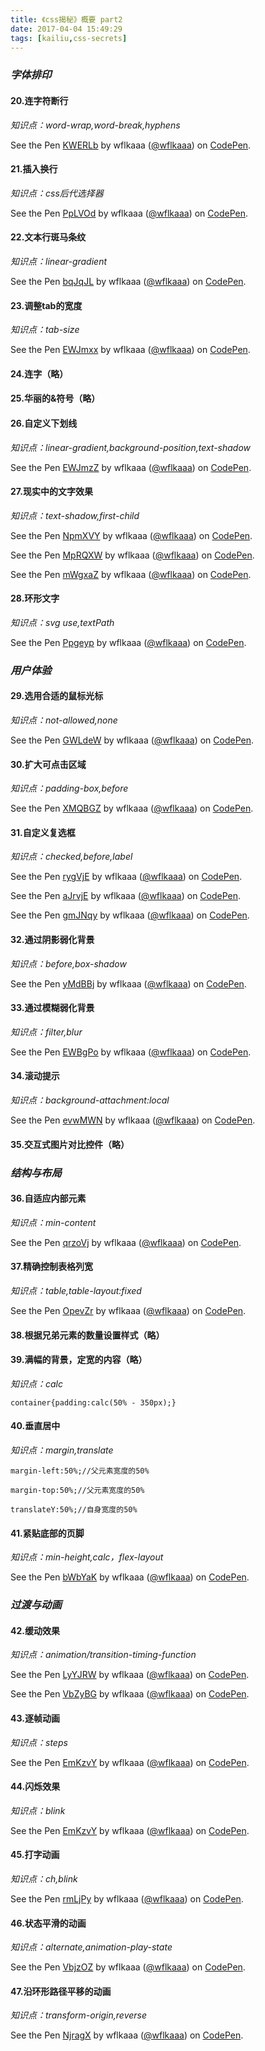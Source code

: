 ```yaml
---
title: 《css揭秘》概要 part2
date: 2017-04-04 15:49:29
tags: [kailiu,css-secrets]
---
```


### *字体排印*

#### 20.连字符断行

*知识点：word-wrap,word-break,hyphens*

<p data-height="265" data-theme-id="0" data-slug-hash="KWERLb" data-default-tab="html,result" data-user="wflkaaa" data-embed-version="2" data-pen-title="KWERLb" class="codepen">See the Pen <a href="http://codepen.io/wflkaaa/pen/KWERLb/">KWERLb</a> by wflkaaa (<a href="http://codepen.io/wflkaaa">@wflkaaa</a>) on <a href="http://codepen.io">CodePen</a>.</p>
<script async src="https://production-assets.codepen.io/assets/embed/ei.js"></script>

#### 21.插入换行

*知识点：css后代选择器*

<p data-height="265" data-theme-id="0" data-slug-hash="PpLVOd" data-default-tab="css,result" data-user="wflkaaa" data-embed-version="2" data-pen-title="PpLVOd" class="codepen">See the Pen <a href="http://codepen.io/wflkaaa/pen/PpLVOd/">PpLVOd</a> by wflkaaa (<a href="http://codepen.io/wflkaaa">@wflkaaa</a>) on <a href="http://codepen.io">CodePen</a>.</p>
<script async src="https://production-assets.codepen.io/assets/embed/ei.js"></script>

<!-- more -->

#### 22.文本行斑马条纹

*知识点：linear-gradient*

<p data-height="265" data-theme-id="0" data-slug-hash="bqJqJL" data-default-tab="css,result" data-user="wflkaaa" data-embed-version="2" data-pen-title="bqJqJL" class="codepen">See the Pen <a href="http://codepen.io/wflkaaa/pen/bqJqJL/">bqJqJL</a> by wflkaaa (<a href="http://codepen.io/wflkaaa">@wflkaaa</a>) on <a href="http://codepen.io">CodePen</a>.</p>
<script async src="https://production-assets.codepen.io/assets/embed/ei.js"></script>

#### 23.调整tab的宽度

*知识点：tab-size*

<p data-height="265" data-theme-id="0" data-slug-hash="EWJmxx" data-default-tab="html,result" data-user="wflkaaa" data-embed-version="2" data-pen-title="EWJmxx" class="codepen">See the Pen <a href="http://codepen.io/wflkaaa/pen/EWJmxx/">EWJmxx</a> by wflkaaa (<a href="http://codepen.io/wflkaaa">@wflkaaa</a>) on <a href="http://codepen.io">CodePen</a>.</p>
<script async src="https://production-assets.codepen.io/assets/embed/ei.js"></script>

#### 24.连字（略）

#### 25.华丽的&符号（略）

#### 26.自定义下划线

*知识点：linear-gradient,background-position,text-shadow*

<p data-height="265" data-theme-id="0" data-slug-hash="EWJmzZ" data-default-tab="css,result" data-user="wflkaaa" data-embed-version="2" data-pen-title="EWJmzZ" class="codepen">See the Pen <a href="http://codepen.io/wflkaaa/pen/EWJmzZ/">EWJmzZ</a> by wflkaaa (<a href="http://codepen.io/wflkaaa">@wflkaaa</a>) on <a href="http://codepen.io">CodePen</a>.</p>
<script async src="https://production-assets.codepen.io/assets/embed/ei.js"></script>

#### 27.现实中的文字效果

*知识点：text-shadow,first-child*

<p data-height="265" data-theme-id="0" data-slug-hash="NpmXVY" data-default-tab="css,result" data-user="wflkaaa" data-embed-version="2" data-pen-title="NpmXVY" class="codepen">See the Pen <a href="http://codepen.io/wflkaaa/pen/NpmXVY/">NpmXVY</a> by wflkaaa (<a href="http://codepen.io/wflkaaa">@wflkaaa</a>) on <a href="http://codepen.io">CodePen</a>.</p>
<script async src="https://production-assets.codepen.io/assets/embed/ei.js"></script>

<p data-height="265" data-theme-id="0" data-slug-hash="MpRQXW" data-default-tab="css,result" data-user="wflkaaa" data-embed-version="2" data-pen-title="MpRQXW" class="codepen">See the Pen <a href="http://codepen.io/wflkaaa/pen/MpRQXW/">MpRQXW</a> by wflkaaa (<a href="http://codepen.io/wflkaaa">@wflkaaa</a>) on <a href="http://codepen.io">CodePen</a>.</p>
<script async src="https://production-assets.codepen.io/assets/embed/ei.js"></script>

<p data-height="265" data-theme-id="0" data-slug-hash="mWgxaZ" data-default-tab="css,result" data-user="wflkaaa" data-embed-version="2" data-pen-title="mWgxaZ" class="codepen">See the Pen <a href="http://codepen.io/wflkaaa/pen/mWgxaZ/">mWgxaZ</a> by wflkaaa (<a href="http://codepen.io/wflkaaa">@wflkaaa</a>) on <a href="http://codepen.io">CodePen</a>.</p>
<script async src="https://production-assets.codepen.io/assets/embed/ei.js"></script>

#### 28.环形文字

*知识点：svg use,textPath*

<p data-height="265" data-theme-id="0" data-slug-hash="Ppgeyp" data-default-tab="js,result" data-user="wflkaaa" data-embed-version="2" data-pen-title="Ppgeyp" class="codepen">See the Pen <a href="http://codepen.io/wflkaaa/pen/Ppgeyp/">Ppgeyp</a> by wflkaaa (<a href="http://codepen.io/wflkaaa">@wflkaaa</a>) on <a href="http://codepen.io">CodePen</a>.</p>
<script async src="https://production-assets.codepen.io/assets/embed/ei.js"></script>

### *用户体验*

#### 29.选用合适的鼠标光标

*知识点：not-allowed,none*

<p data-height="265" data-theme-id="0" data-slug-hash="GWLdeW" data-default-tab="css,result" data-user="wflkaaa" data-embed-version="2" data-pen-title="GWLdeW" class="codepen">See the Pen <a href="http://codepen.io/wflkaaa/pen/GWLdeW/">GWLdeW</a> by wflkaaa (<a href="http://codepen.io/wflkaaa">@wflkaaa</a>) on <a href="http://codepen.io">CodePen</a>.</p>
<script async src="https://production-assets.codepen.io/assets/embed/ei.js"></script>

#### 30.扩大可点击区域

*知识点：padding-box,before*

<p data-height="265" data-theme-id="0" data-slug-hash="XMQBGZ" data-default-tab="css,result" data-user="wflkaaa" data-embed-version="2" data-pen-title="XMQBGZ" class="codepen">See the Pen <a href="http://codepen.io/wflkaaa/pen/XMQBGZ/">XMQBGZ</a> by wflkaaa (<a href="http://codepen.io/wflkaaa">@wflkaaa</a>) on <a href="http://codepen.io">CodePen</a>.</p>
<script async src="https://production-assets.codepen.io/assets/embed/ei.js"></script>

#### 31.自定义复选框

*知识点：checked,before,label*

<p data-height="265" data-theme-id="0" data-slug-hash="rygVjE" data-default-tab="css,result" data-user="wflkaaa" data-embed-version="2" data-pen-title="rygVjE" class="codepen">See the Pen <a href="http://codepen.io/wflkaaa/pen/rygVjE/">rygVjE</a> by wflkaaa (<a href="http://codepen.io/wflkaaa">@wflkaaa</a>) on <a href="http://codepen.io">CodePen</a>.</p>
<script async src="https://production-assets.codepen.io/assets/embed/ei.js"></script>

<p data-height="265" data-theme-id="0" data-slug-hash="aJrvjE" data-default-tab="css,result" data-user="wflkaaa" data-embed-version="2" data-pen-title="aJrvjE" class="codepen">See the Pen <a href="http://codepen.io/wflkaaa/pen/aJrvjE/">aJrvjE</a> by wflkaaa (<a href="http://codepen.io/wflkaaa">@wflkaaa</a>) on <a href="http://codepen.io">CodePen</a>.</p>
<script async src="https://production-assets.codepen.io/assets/embed/ei.js"></script>

<p data-height="265" data-theme-id="0" data-slug-hash="gmJNqy" data-default-tab="css,result" data-user="wflkaaa" data-embed-version="2" data-pen-title="gmJNqy" class="codepen">See the Pen <a href="http://codepen.io/wflkaaa/pen/gmJNqy/">gmJNqy</a> by wflkaaa (<a href="http://codepen.io/wflkaaa">@wflkaaa</a>) on <a href="http://codepen.io">CodePen</a>.</p>
<script async src="https://production-assets.codepen.io/assets/embed/ei.js"></script>

#### 32.通过阴影弱化背景

*知识点：before,box-shadow*

<p data-height="265" data-theme-id="0" data-slug-hash="yMdBBj" data-default-tab="html,result" data-user="wflkaaa" data-embed-version="2" data-pen-title="yMdBBj" class="codepen">See the Pen <a href="http://codepen.io/wflkaaa/pen/yMdBBj/">yMdBBj</a> by wflkaaa (<a href="http://codepen.io/wflkaaa">@wflkaaa</a>) on <a href="http://codepen.io">CodePen</a>.</p>
<script async src="https://production-assets.codepen.io/assets/embed/ei.js"></script>

#### 33.通过模糊弱化背景

*知识点：filter,blur*

<p data-height="265" data-theme-id="0" data-slug-hash="EWBgPo" data-default-tab="html,result" data-user="wflkaaa" data-embed-version="2" data-pen-title="EWBgPo" class="codepen">See the Pen <a href="http://codepen.io/wflkaaa/pen/EWBgPo/">EWBgPo</a> by wflkaaa (<a href="http://codepen.io/wflkaaa">@wflkaaa</a>) on <a href="http://codepen.io">CodePen</a>.</p>
<script async src="https://production-assets.codepen.io/assets/embed/ei.js"></script>

#### 34.滚动提示

*知识点：background-attachment:local*

<p data-height="265" data-theme-id="0" data-slug-hash="evwMWN" data-default-tab="css,result" data-user="wflkaaa" data-embed-version="2" data-pen-title="evwMWN" class="codepen">See the Pen <a href="http://codepen.io/wflkaaa/pen/evwMWN/">evwMWN</a> by wflkaaa (<a href="http://codepen.io/wflkaaa">@wflkaaa</a>) on <a href="http://codepen.io">CodePen</a>.</p>
<script async src="https://production-assets.codepen.io/assets/embed/ei.js"></script>

#### 35.交互式图片对比控件（略）

### *结构与布局*

#### 36.自适应内部元素

*知识点：min-content*

<p data-height="265" data-theme-id="0" data-slug-hash="qrzoVj" data-default-tab="html,result" data-user="wflkaaa" data-embed-version="2" data-pen-title="qrzoVj" class="codepen">See the Pen <a href="http://codepen.io/wflkaaa/pen/qrzoVj/">qrzoVj</a> by wflkaaa (<a href="http://codepen.io/wflkaaa">@wflkaaa</a>) on <a href="http://codepen.io">CodePen</a>.</p>
<script async src="https://production-assets.codepen.io/assets/embed/ei.js"></script>

#### 37.精确控制表格列宽

*知识点：table,table-layout:fixed*

<p data-height="265" data-theme-id="0" data-slug-hash="OpevZr" data-default-tab="html,result" data-user="wflkaaa" data-embed-version="2" data-pen-title="OpevZr" class="codepen">See the Pen <a href="http://codepen.io/wflkaaa/pen/OpevZr/">OpevZr</a> by wflkaaa (<a href="http://codepen.io/wflkaaa">@wflkaaa</a>) on <a href="http://codepen.io">CodePen</a>.</p>
<script async src="https://production-assets.codepen.io/assets/embed/ei.js"></script>

#### 38.根据兄弟元素的数量设置样式（略）

#### 39.满幅的背景，定宽的内容（略）

*知识点：calc*

`container{padding:calc(50% - 350px);}`

#### 40.垂直居中

*知识点：margin,translate*

`margin-left:50%;//父元素宽度的50%`

`margin-top:50%;//父元素宽度的50%`

`translateY:50%;//自身宽度的50%`

#### 41.紧贴底部的页脚

*知识点：min-height,calc，flex-layout*

<p data-height="265" data-theme-id="0" data-slug-hash="bWbYaK" data-default-tab="html,result" data-user="wflkaaa" data-embed-version="2" data-pen-title="bWbYaK" class="codepen">See the Pen <a href="http://codepen.io/wflkaaa/pen/bWbYaK/">bWbYaK</a> by wflkaaa (<a href="http://codepen.io/wflkaaa">@wflkaaa</a>) on <a href="http://codepen.io">CodePen</a>.</p>
<script async src="https://production-assets.codepen.io/assets/embed/ei.js"></script>

### *过渡与动画*

#### 42.缓动效果

*知识点：animation/transition-timing-function*

<p data-height="265" data-theme-id="0" data-slug-hash="LyYJRW" data-default-tab="css,result" data-user="wflkaaa" data-embed-version="2" data-pen-title="LyYJRW" class="codepen">See the Pen <a href="http://codepen.io/wflkaaa/pen/LyYJRW/">LyYJRW</a> by wflkaaa (<a href="http://codepen.io/wflkaaa">@wflkaaa</a>) on <a href="http://codepen.io">CodePen</a>.</p>
<script async src="https://production-assets.codepen.io/assets/embed/ei.js"></script>

<p data-height="265" data-theme-id="0" data-slug-hash="VbZyBG" data-default-tab="css,result" data-user="wflkaaa" data-embed-version="2" data-pen-title="VbZyBG" class="codepen">See the Pen <a href="http://codepen.io/wflkaaa/pen/VbZyBG/">VbZyBG</a> by wflkaaa (<a href="http://codepen.io/wflkaaa">@wflkaaa</a>) on <a href="http://codepen.io">CodePen</a>.</p>
<script async src="https://production-assets.codepen.io/assets/embed/ei.js"></script>

#### 43.逐帧动画

*知识点：steps*

<p data-height="265" data-theme-id="0" data-slug-hash="EmKzvY" data-default-tab="css,result" data-user="wflkaaa" data-embed-version="2" data-pen-title="EmKzvY" class="codepen">See the Pen <a href="https://codepen.io/wflkaaa/pen/EmKzvY/">EmKzvY</a> by wflkaaa (<a href="http://codepen.io/wflkaaa">@wflkaaa</a>) on <a href="http://codepen.io">CodePen</a>.</p>
<script async src="https://production-assets.codepen.io/assets/embed/ei.js"></script>

#### 44.闪烁效果

*知识点：blink*

<p data-height="265" data-theme-id="0" data-slug-hash="EmKzvY" data-default-tab="css,result" data-user="wflkaaa" data-embed-version="2" data-pen-title="EmKzvY" class="codepen">See the Pen <a href="https://codepen.io/wflkaaa/pen/EmKzvY/">EmKzvY</a> by wflkaaa (<a href="http://codepen.io/wflkaaa">@wflkaaa</a>) on <a href="http://codepen.io">CodePen</a>.</p>
<script async src="https://production-assets.codepen.io/assets/embed/ei.js"></script>

#### 45.打字动画

*知识点：ch,blink*

<p data-height="265" data-theme-id="0" data-slug-hash="rmLjPy" data-default-tab="css,result" data-user="wflkaaa" data-embed-version="2" data-pen-title="rmLjPy" class="codepen">See the Pen <a href="https://codepen.io/wflkaaa/pen/rmLjPy/">rmLjPy</a> by wflkaaa (<a href="http://codepen.io/wflkaaa">@wflkaaa</a>) on <a href="http://codepen.io">CodePen</a>.</p>
<script async src="https://production-assets.codepen.io/assets/embed/ei.js"></script>

#### 46.状态平滑的动画

*知识点：alternate,animation-play-state*

<p data-height="265" data-theme-id="0" data-slug-hash="VbjzOZ" data-default-tab="css,result" data-user="wflkaaa" data-embed-version="2" data-pen-title="VbjzOZ" class="codepen">See the Pen <a href="https://codepen.io/wflkaaa/pen/VbjzOZ/">VbjzOZ</a> by wflkaaa (<a href="http://codepen.io/wflkaaa">@wflkaaa</a>) on <a href="http://codepen.io">CodePen</a>.</p>
<script async src="https://production-assets.codepen.io/assets/embed/ei.js"></script>

#### 47.沿环形路径平移的动画

*知识点：transform-origin,reverse*

<p data-height="265" data-theme-id="0" data-slug-hash="NjragX" data-default-tab="css,result" data-user="wflkaaa" data-embed-version="2" data-pen-title="NjragX" class="codepen">See the Pen <a href="https://codepen.io/wflkaaa/pen/NjragX/">NjragX</a> by wflkaaa (<a href="http://codepen.io/wflkaaa">@wflkaaa</a>) on <a href="http://codepen.io">CodePen</a>.</p>
<script async src="https://production-assets.codepen.io/assets/embed/ei.js"></script>












